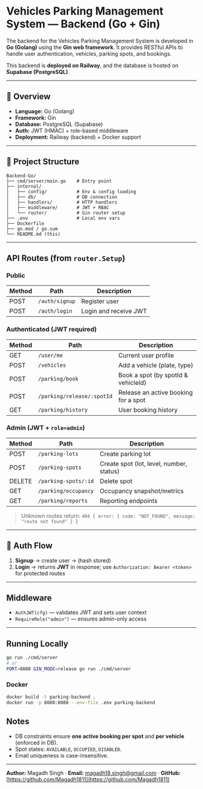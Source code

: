 # Vehicles Parking Management System — Backend (Go + Gin)

The backend for the Vehicles Parking Management System is developed in **Go (Golang)** using the **Gin web framework**. It provides RESTful APIs to handle user authentication, vehicles, parking spots, and bookings.

This backend is **deployed on Railway**, and the database is hosted on **Supabase (PostgreSQL)**.

---

## 🧠 Overview

* **Language:** Go (Golang)
* **Framework:** Gin
* **Database:** PostgreSQL (Supabase)
* **Auth:** JWT (HMAC) + role-based middleware
* **Deployment:** Railway (backend) + Docker support

---

## 📂 Project Structure

```
Backend-Go/
├── cmd/server/main.go    # Entry point
├── internal/
│   ├── config/           # Env & config loading
│   ├── db/               # DB connection
│   ├── handlers/         # HTTP handlers
│   ├── middleware/       # JWT + RBAC
│   └── router/           # Gin router setup
├── .env                  # Local env vars
├── Dockerfile
├── go.mod / go.sum
└── README.md (this)
```

---

## API Routes (from `router.Setup`)

### Public

| Method | Path           | Description           |
| ------ | -------------- | --------------------- |
| POST   | `/auth/signup` | Register user         |
| POST   | `/auth/login`  | Login and receive JWT |

### Authenticated (JWT required)

| Method | Path                       | Description                          |
| ------ | -------------------------- | ------------------------------------ |
| GET    | `/user/me`                 | Current user profile                 |
| POST   | `/vehicles`                | Add a vehicle (plate, type)          |
| POST   | `/parking/book`            | Book a spot (by spotId & vehicleId)  |
| POST   | `/parking/release/:spotId` | Release an active booking for a spot |
| GET    | `/parking/history`         | User booking history                 |

### Admin (JWT + `role=admin`)

| Method | Path                 | Description                              |
| ------ | -------------------- | ---------------------------------------- |
| POST   | `/parking-lots`      | Create parking lot                       |
| POST   | `/parking-spots`     | Create spot (lot, level, number, status) |
| DELETE | `/parking-spots/:id` | Delete spot                              |
| GET    | `/parking/occupancy` | Occupancy snapshot/metrics               |
| GET    | `/parking/reports`   | Reporting endpoints                      |

> Unknown routes return: `404 { error: { code: "NOT_FOUND", message: "route not found" } }`

---

## 🔐 Auth Flow

1. **Signup** → create user → (hash stored)
2. **Login** → returns **JWT** in response; use `Authorization: Bearer <token>` for protected routes

---

##  Middleware

* `AuthJWT(cfg)` — validates JWT and sets user context
* `RequireRole("admin")` — ensures admin-only access

---

##  Running Locally

```bash
go run ./cmd/server
# or
PORT=8080 GIN_MODE=release go run ./cmd/server
```

### Docker

```bash
docker build -t parking-backend .
docker run -p 8080:8080 --env-file .env parking-backend
```


##  Notes

* DB constraints ensure **one active booking per spot** and **per vehicle** (enforced in DB).
* Spot states: `AVAILABLE`, `OCCUPIED`, `DISABLED`.
* Email uniqueness is case-insensitive.

---

**Author:** Magadh Singh · **Email:** [magadh18.singh@gmail.com](mailto:magadh18.singh@gmail.com) · **GitHub:** [https://github.com/Magadh1811](https://github.com/Magadh1811)
